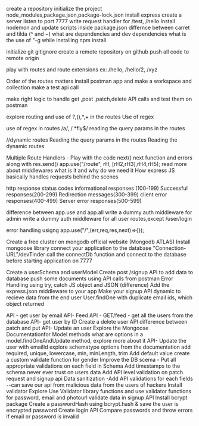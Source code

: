 create a repository
initialize the project
node_modules,package.json,package-lock.json
install express
create a server
listen to port 7777
write request handler for /test, /hello
Install nodemon and update scripts inside package.json
differnce between carret and tilda (^ and ~)
what are dependencies and dev dependencies
what is the use of "-g while installing npm install


initialize git 
gitignore
create a remote repository on github
push all code to remote origin

play with routes and route extensions ex: /hello, /hello/2, /xyz

Order of the routes matters
install postman app and make a workspace and collection
make a test api call

make right logic to handle get ,post ,patch,delete API calls and test them on postman

explore routing and use of ?,(),*,+ in the routes
Use of regex

use of regex in routes /a/, /.*fly$/
reading the query params  in the routes

//dynamic routes
Reading the query params in the routes
Reading the dynamic routes

Multiple Route Handlers - Play with the code
next()
next function and errors along with res.send()
app.use("/route", rH, [rH2,rH3],rH4,rH5);
read more about middlewares what is it and why do we need it
How express JS basically handles requests behind the scenes

http response status codes
 informational responses (100-199)
 Successful responses(200-299)
 Redirection messages(300-399)
 client error responses(400-499)
 Server error responses(500-599)

difference between app.use and app.all 
write a dummy auth middleware for admin
write a dummy auth middleware for all user routes,except /user/login

error handling usigng app.use("/",(err,req,res,next)=>{});

Create a free cluster on mongodb official website (Mongodb ATLAS)
Install mongoose library
connect your application to the database "Connection-URL"/devTinder
call the connectDb function and connect to the database before starting application on 7777

Create a userSchema and userModel
Create post /signup API to add data to database
push some documents using API calls from postman
Error Handling using try, catch
JS object and JSON (difference)
Add the express.json middleware to your app
Make your signup API dynamic to recieve data from the end user
User.findOne with duplicate email ids, which object returned

API -  get user by email
API- Feed API - GET/feed - get all the users from the database
API- get user by ID
Create a delete user API
difference between patch and put
API- Update an user
Explore the Mongoose Documentationfor Model methods
what are options in a model.findOneAndUpdate method, explore more about it
API- Update the user with emailId
explore schematype options from the documentation
add required, unique, lowercase, min, minLength, trim
Add default value 
create a custom validate function for gender
Improve the DB scema - Put all appropriate validations on each field in Schema
Add timestamps to the schema
never ever trust on users data
Add API level validation on patch request and signup api
Data sanitization -Add API validations for each fields --can save our api from malicious data from the users of hackers 
Install validator
Explore Use Validator library functions and use validator functions for password, email and photourl
validate data in signup API
Install bcrypt package
Create a passwordHash using bcrypt.hash & save the user is encrypted password
Create login API 
Compare passwords and throw errors if email or password is invalid